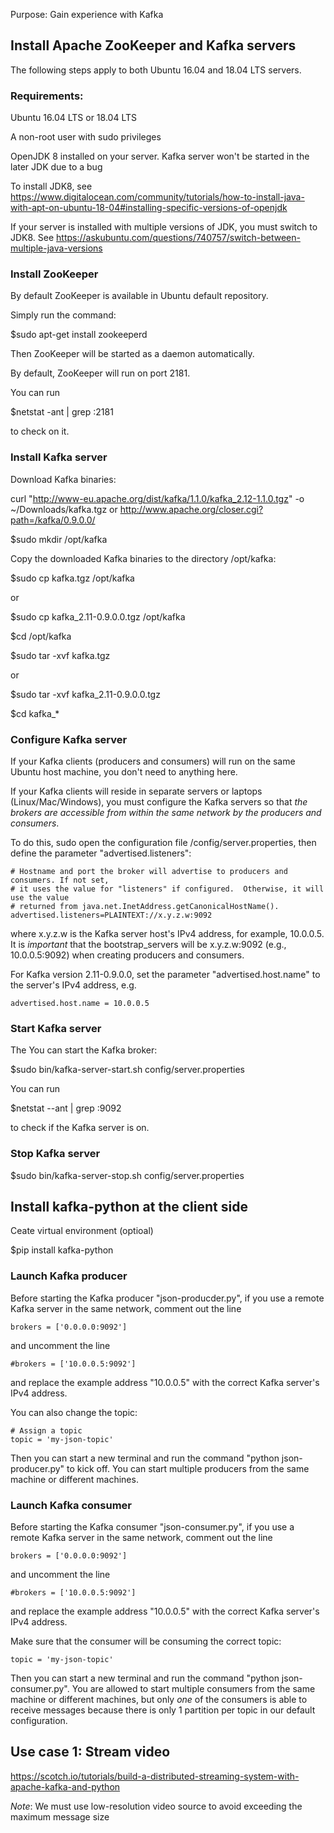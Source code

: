 Purpose: Gain experience with Kafka

## Install Apache ZooKeeper and Kafka servers
The following steps apply to both Ubuntu 16.04 and 18.04 LTS servers.

### Requirements:
Ubuntu 16.04 LTS or 18.04 LTS

A non-root user with sudo privileges

OpenJDK 8 installed on your server. Kafka server won't be started in the later JDK due to a bug

To install JDK8, see https://www.digitalocean.com/community/tutorials/how-to-install-java-with-apt-on-ubuntu-18-04#installing-specific-versions-of-openjdk 

If your server is installed with multiple versions of JDK, you must switch to JDK8. See 
https://askubuntu.com/questions/740757/switch-between-multiple-java-versions

### Install ZooKeeper
By default ZooKeeper is available in Ubuntu default repository.

Simply run the command:

$sudo apt-get install zookeeperd

Then ZooKeeper will be started as a daemon automatically.

By default, ZooKeeper will run on port 2181.

You can run

$netstat -ant | grep :2181 

to check on it.

### Install Kafka server
Download Kafka binaries:

curl "http://www-eu.apache.org/dist/kafka/1.1.0/kafka_2.12-1.1.0.tgz" -o ~/Downloads/kafka.tgz
or http://www.apache.org/closer.cgi?path=/kafka/0.9.0.0/

$sudo mkdir /opt/kafka

Copy the downloaded Kafka binaries to the directory /opt/kafka:

$sudo cp kafka.tgz /opt/kafka

or 

$sudo cp kafka_2.11-0.9.0.0.tgz /opt/kafka

$cd /opt/kafka

$sudo tar -xvf kafka.tgz

or 

$sudo tar -xvf kafka_2.11-0.9.0.0.tgz

$cd kafka_*

### Configure Kafka server
If your Kafka clients (producers and consumers) will run on the same Ubuntu host machine, you don't need to anything here.

If your Kafka clients will reside in separate servers or laptops (Linux/Mac/Windows), you must configure the Kafka servers so that *the brokers are accessible from within the same network by the producers and consumers*.

To do this, sudo open the configuration file /config/server.properties, then define the parameter "advertised.listeners":
```
# Hostname and port the broker will advertise to producers and consumers. If not set,
# it uses the value for "listeners" if configured.  Otherwise, it will use the value
# returned from java.net.InetAddress.getCanonicalHostName().
advertised.listeners=PLAINTEXT://x.y.z.w:9092
```
where x.y.z.w is the Kafka server host's IPv4 address, for example, 10.0.0.5. It is *important* that the bootstrap_servers will be x.y.z.w:9092 (e.g., 10.0.0.5:9092) when creating producers and consumers.

For Kafka version 2.11-0.9.0.0, set the parameter "advertised.host.name" to the server's IPv4 address, e.g.
```
advertised.host.name = 10.0.0.5
```

### Start Kafka server
The You can start the Kafka broker:

$sudo bin/kafka-server-start.sh config/server.properties

You can run

$netstat --ant | grep :9092

to check if the Kafka server is on.

### Stop Kafka server
$sudo bin/kafka-server-stop.sh config/server.properties

## Install kafka-python at the client side
Ceate virtual environment (optioal)

$pip install kafka-python

### Launch Kafka producer
Before starting the Kafka producer "json-producder.py", if you use a remote Kafka server in the same network, comment out the line 
```
brokers = ['0.0.0.0:9092']
```
and uncomment the line 
```
#brokers = ['10.0.0.5:9092']
```
and replace the example address "10.0.0.5" with the correct Kafka server's IPv4 address.

You can also change the topic:
```
# Assign a topic
topic = 'my-json-topic'
```

Then you can start a new terminal and run the command "python json-producer.py" to kick off. You can start multiple producers from the same machine or different machines.

### Launch Kafka consumer
Before starting the Kafka consumer "json-consumer.py", if you use a remote Kafka server in the same network, comment out the line 
```
brokers = ['0.0.0.0:9092']
```
and uncomment the line 
```
#brokers = ['10.0.0.5:9092']
```
and replace the example address "10.0.0.5" with the correct Kafka server's IPv4 address.

Make sure that the consumer will be consuming the correct topic:
```
topic = 'my-json-topic'
```
Then you can start a new terminal and run the command "python json-consumer.py". You are allowed to start multiple consumers from the same machine or different machines, but only *one* of the consumers is able to receive messages because there is only 1 partition per topic in our default configuration.

## Use case 1: Stream video
https://scotch.io/tutorials/build-a-distributed-streaming-system-with-apache-kafka-and-python

*Note*: We must use low-resolution video source to avoid exceeding the maximum message size